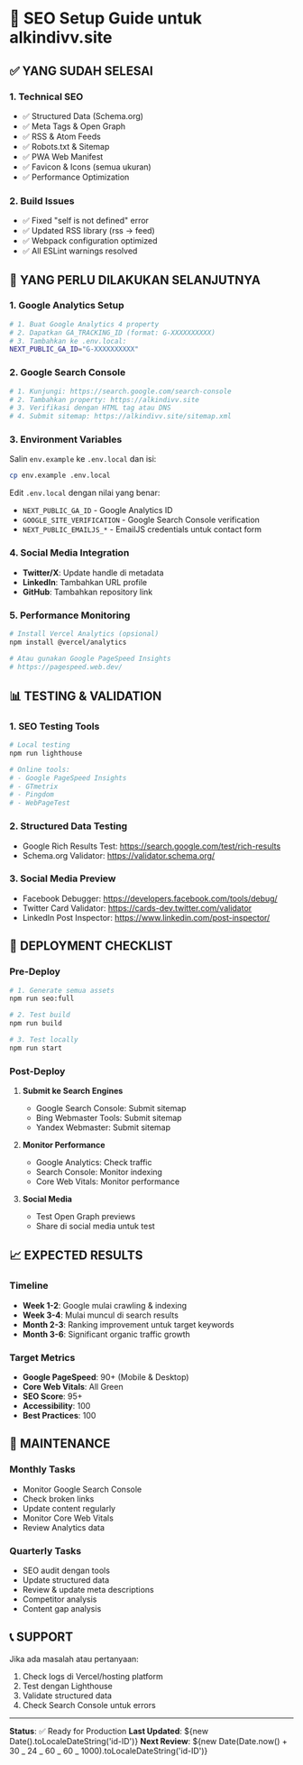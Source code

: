 # 🚀 SEO Setup Guide untuk alkindivv.site

## ✅ YANG SUDAH SELESAI

### 1. **Technical SEO**

- ✅ Structured Data (Schema.org)
- ✅ Meta Tags & Open Graph
- ✅ RSS & Atom Feeds
- ✅ Robots.txt & Sitemap
- ✅ PWA Web Manifest
- ✅ Favicon & Icons (semua ukuran)
- ✅ Performance Optimization

### 2. **Build Issues**

- ✅ Fixed "self is not defined" error
- ✅ Updated RSS library (rss → feed)
- ✅ Webpack configuration optimized
- ✅ All ESLint warnings resolved

## 🎯 YANG PERLU DILAKUKAN SELANJUTNYA

### 1. **Google Analytics Setup**

```bash
# 1. Buat Google Analytics 4 property
# 2. Dapatkan GA_TRACKING_ID (format: G-XXXXXXXXXX)
# 3. Tambahkan ke .env.local:
NEXT_PUBLIC_GA_ID="G-XXXXXXXXXX"
```

### 2. **Google Search Console**

```bash
# 1. Kunjungi: https://search.google.com/search-console
# 2. Tambahkan property: https://alkindivv.site
# 3. Verifikasi dengan HTML tag atau DNS
# 4. Submit sitemap: https://alkindivv.site/sitemap.xml
```

### 3. **Environment Variables**

Salin `env.example` ke `.env.local` dan isi:

```bash
cp env.example .env.local
```

Edit `.env.local` dengan nilai yang benar:

- `NEXT_PUBLIC_GA_ID` - Google Analytics ID
- `GOOGLE_SITE_VERIFICATION` - Google Search Console verification
- `NEXT_PUBLIC_EMAILJS_*` - EmailJS credentials untuk contact form

### 4. **Social Media Integration**

- **Twitter/X**: Update handle di metadata
- **LinkedIn**: Tambahkan URL profile
- **GitHub**: Tambahkan repository link

### 5. **Performance Monitoring**

```bash
# Install Vercel Analytics (opsional)
npm install @vercel/analytics

# Atau gunakan Google PageSpeed Insights
# https://pagespeed.web.dev/
```

## 📊 TESTING & VALIDATION

### 1. **SEO Testing Tools**

```bash
# Local testing
npm run lighthouse

# Online tools:
# - Google PageSpeed Insights
# - GTmetrix
# - Pingdom
# - WebPageTest
```

### 2. **Structured Data Testing**

- Google Rich Results Test: https://search.google.com/test/rich-results
- Schema.org Validator: https://validator.schema.org/

### 3. **Social Media Preview**

- Facebook Debugger: https://developers.facebook.com/tools/debug/
- Twitter Card Validator: https://cards-dev.twitter.com/validator
- LinkedIn Post Inspector: https://www.linkedin.com/post-inspector/

## 🚀 DEPLOYMENT CHECKLIST

### Pre-Deploy

```bash
# 1. Generate semua assets
npm run seo:full

# 2. Test build
npm run build

# 3. Test locally
npm run start
```

### Post-Deploy

1. **Submit ke Search Engines**

   - Google Search Console: Submit sitemap
   - Bing Webmaster Tools: Submit sitemap
   - Yandex Webmaster: Submit sitemap

2. **Monitor Performance**

   - Google Analytics: Check traffic
   - Search Console: Monitor indexing
   - Core Web Vitals: Monitor performance

3. **Social Media**
   - Test Open Graph previews
   - Share di social media untuk test

## 📈 EXPECTED RESULTS

### Timeline

- **Week 1-2**: Google mulai crawling & indexing
- **Week 3-4**: Mulai muncul di search results
- **Month 2-3**: Ranking improvement untuk target keywords
- **Month 3-6**: Significant organic traffic growth

### Target Metrics

- **Google PageSpeed**: 90+ (Mobile & Desktop)
- **Core Web Vitals**: All Green
- **SEO Score**: 95+
- **Accessibility**: 100
- **Best Practices**: 100

## 🔧 MAINTENANCE

### Monthly Tasks

- Monitor Google Search Console
- Check broken links
- Update content regularly
- Monitor Core Web Vitals
- Review Analytics data

### Quarterly Tasks

- SEO audit dengan tools
- Update structured data
- Review & update meta descriptions
- Competitor analysis
- Content gap analysis

## 📞 SUPPORT

Jika ada masalah atau pertanyaan:

1. Check logs di Vercel/hosting platform
2. Test dengan Lighthouse
3. Validate structured data
4. Check Search Console untuk errors

---

**Status**: ✅ Ready for Production
**Last Updated**: ${new Date().toLocaleDateString('id-ID')}
**Next Review**: ${new Date(Date.now() + 30 _ 24 _ 60 _ 60 _ 1000).toLocaleDateString('id-ID')}
